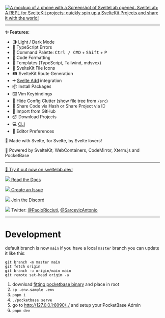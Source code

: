 [![A mockup of a phone with a Screenshot of SvelteLab opened. SvelteLab: A REPL for SvelteKit projects: quickly spin up a SvelteKit Projects and share it with the world!](./header.png)](https://www.sveltelab.dev/)

---

**✨ Features:**

- 🌗 Light / Dark Mode
- 🚨 TypeScript Errors
- 🎨 Command Palette: <kbd>Ctrl / CMD</kbd> + <kbd>Shift</kbd> + <kbd>P</kbd>
- 🧹 Code Formatting
- 📒 Templates (TypeScript, Tailwind, mdsvex)
- 📄 SvelteKit File Icons
- 🛤️ SvelteKit Route Generation
- ➕ [Svelte Add](https://github.com/svelte-add/svelte-add) integration
- 📦 Install Packages
- ⌨️ Vim Keybindings
- 👻 Hide Config Clutter (show file tree from `/src`)
- 💌 Share Code via Hash or Share Project via ID
- 🐙 Import from GitHub
- 📦 Download Projects
- 💻 [CLI](https://www.npmjs.com/package/sveltelab)
- 🔧 Editor Preferences

🧡 Made with Svelte, for Svelte, by Svelte lovers!

🔌 Powered by SvelteKit, WebContainers, CodeMirror, Xterm.js and PocketBase

---

[🧪 Try it out now on sveltelab.dev!](https://sveltelab.dev/)

[![](https://api.iconify.design/material-symbols:docs.svg?color=%23ff4000) Read the Docs](http://docs.sveltelab.dev/)

[![](https://api.iconify.design/material-symbols:error-circle-rounded.svg?color=%23ff4000) Create an Issue](https://github.com/sveltelab/sveltelab/issues/new/choose)

[![](https://api.iconify.design/simple-icons:discord.svg?color=%23ff4000) Join the Discord](https://discord.gg/FbnT6wujQx)

![](https://api.iconify.design/simple-icons:twitter.svg?color=%23ff4000) Twitter: [@PaoloRicciuti](https://twitter.com/PaoloRicciuti), [@SarcevicAntonio](https://twitter.com/SarcevicAntonio)

---

# Development

default branch is now `main` if you have a local `master` branch you can update it like this:

```
git branch -m master main
git fetch origin
git branch -u origin/main main
git remote set-head origin -a
```

1. download [fitting pocketbase binary](https://pocketbase.io/docs/) and place in root
1. `cp .env.sample .env`
1. `pnpm i`
1. `./pocketbase serve`
1. go to http://127.0.0.1:8090/_/ and setup your PocketBase Admin
1. `pnpm dev`
